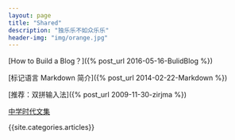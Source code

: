 ```yaml
---
layout: page
title: "Shared"
description: "独乐乐不如众乐乐"
header-img: "img/orange.jpg"
---
```




[How to Build a Blog？]({% post_url 2016-05-16-BulidBlog %})

[标记语言 Markdown 简介]({% post_url 2014-02-22-Markdown %})

[推荐：双拼输入法]({% post_url 2009-11-30-zirjma %})

[中学时代文集]({{site.url}}/tags/#个人文集)

{{site.categories.articles}}